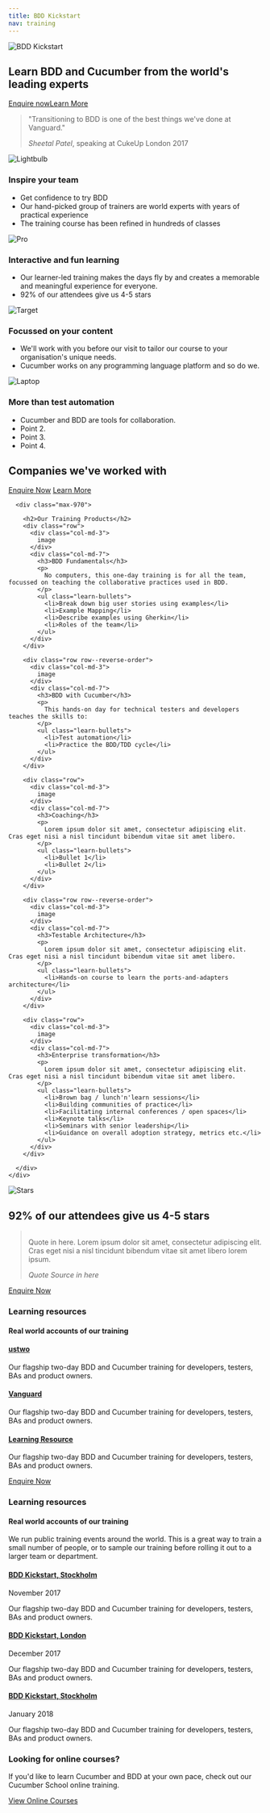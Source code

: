 ```yaml
---
title: BDD Kickstart
nav: training
---
```


<div class="intro-header-learn">
  <div class="container">
    <div class="row">
      <div class="col-lg-12">
        <div class="learn-intro-message">
          <img alt="BDD Kickstart" src="/images/bdd-kickstart-white.svg"><br>
            <h2>
              Learn BDD and Cucumber from the world's leading experts
            </h2>
            <a class="btn btn--rounded btn--learn-primary" href="https://cucumber.typeform.com/to/gUEP2E?" onclick="ga('send', 'event', 'Enquiries', 'Contact', 'Private Training');">Enquire now</a><a class="btn btn--rounded btn--learn-primary" href="https://www.getdrip.com/forms/58258421/submissions/new" onclick="ga('send', 'event', 'White Paper', 'Download', 'Private Training');">Learn More</a>
        </div>
      </div>
    </div>
  </div>
</div>
<div class="learn-row">
  <div class="container">
    <div class="row">
      <div class="max-670">
        <blockquote class="learn-blockquote learn-blockquote--lead">
          <p>"Transitioning to BDD is one of the best things we've done at Vanguard."</p>
          <footer><cite title="Source Title">Sheetal Patel</cite>, speaking at CukeUp London 2017</footer>
        </blockquote>
      </div>  
    </div>
  </div>
</div>
<div class="learn-row learn-row--alt">
  <div class="container">
    <div class="row">
      <div class="max-970">
        <div class="card card--negative-top">
          <div class="card-image-wrap">
            <img src="/images/learn/icon-lightbulb.png" class="card-image" alt="Lightbulb" />
          </div>  
          <div class="card-block">
            <h3 class="card-title">Inspire your team</h3>
            <ul class="card-text">
              <li>Get confidence to try BDD</li>
              <li>Our hand-picked group of trainers are world experts with years of practical experience</li>
              <li>The training course has been refined in hundreds of classes</li>
            </ul>
          </div>
        </div>
        <div class="card card--negative-top">
          <div class="card-image-wrap">
            <img src="/images/learn/icon-pro.png" class="card-image" alt="Pro" />
          </div>
          <div class="card-block">
            <h3 class="card-title">Interactive and fun learning</h3>
            <ul class="card-text">
              <li>Our learner-led training makes the days fly by and creates a memorable and meaningful experience for everyone.</li>
              <li>92% of our attendees give us 4-5 stars</li>
            </ul>
          </div>        
        </div>
        <div class="card card--negative-top">
          <div class="card-image-wrap">
            <img src="/images/learn/icon-target.png" class="card-image" alt="Target" />
          </div>
          <div class="card-block">
            <h3 class="card-title">Focussed on your content</h3>
            <ul class="card-text">
              <li>We'll work with you before our visit to tailor our course to your organisation's unique needs.</li>
              <li>Cucumber works on any programming language platform and so do we.</li>
            </ul>
          </div>        
        </div>
        <div class="card card--negative-top">
          <div class="card-image-wrap">
            <img src="/images/learn/icon-laptop.png" class="card-image" alt="Laptop" />
          </div>
          <div class="card-block">
            <h3 class="card-title">More than test automation</h3>
            <ul class="card-text">
              <li>Cucumber and BDD are tools for collaboration.</li>
              <li>Point 2.</li>
              <li>Point 3.</li>
              <li>Point 4.</li>
            </ul>
          </div>        
        </div>
      </div>  
    </div>
  </div>
</div>
<div class="learn-row">
  <div class="container">
    <div class="row">
      <div class="max-970">
        <h2>Companies we've worked with</h2>
      </div>
    </div>
  </div>
</div>
<div class="learn-row learn-row--cta">
  <div class="container">
    <div class="row">
      <div class="max-970">
        <a class="btn btn--rounded btn--learn-secondary" href="#">Enquire Now</a>
        <a class="btn btn--rounded btn--learn-secondary" href="#">Learn More</a>
      </div>
    </div>
  </div>
</div>  
<div class="learn-row">
  <div class="container">
    <div class="row">

      <div class="max-970">

        <h2>Our Training Products</h2>
        <div class="row">
          <div class="col-md-3">
            image
          </div>
          <div class="col-md-7">
            <h3>BDD Fundamentals</h3>
            <p>
              No computers, this one-day training is for all the team, focussed on teaching the collaborative practices used in BDD.
            </p>
            <ul class="learn-bullets">
              <li>Break down big user stories using examples</li>
              <li>Example Mapping</li>
              <li>Describe examples using Gherkin</li>
              <li>Roles of the team</li>  
            </ul>
          </div>
        </div>

        <div class="row row--reverse-order">
          <div class="col-md-3">
            image
          </div>
          <div class="col-md-7">
            <h3>BDD with Cucumber</h3>
            <p>
              This hands-on day for technical testers and developers teaches the skills to:
            </p>
            <ul class="learn-bullets">
              <li>Test automation</li>
              <li>Practice the BDD/TDD cycle</li>
            </ul>
          </div>
        </div>

        <div class="row">
          <div class="col-md-3">
            image
          </div>
          <div class="col-md-7">
            <h3>Coaching</h3>
            <p>
              Lorem ipsum dolor sit amet, consectetur adipiscing elit. Cras eget nisi a nisl tincidunt bibendum vitae sit amet libero.
            </p>
            <ul class="learn-bullets">
              <li>Bullet 1</li>
              <li>Bullet 2</li>
            </ul>
          </div>
        </div>

        <div class="row row--reverse-order">
          <div class="col-md-3">
            image
          </div>
          <div class="col-md-7">
            <h3>Testable Architecture</h3>
            <p>
              Lorem ipsum dolor sit amet, consectetur adipiscing elit. Cras eget nisi a nisl tincidunt bibendum vitae sit amet libero.
            </p>
            <ul class="learn-bullets">
              <li>Hands-on course to learn the ports-and-adapters architecture</li>
            </ul>
          </div>
        </div>

        <div class="row">
          <div class="col-md-3">
            image
          </div>
          <div class="col-md-7">
            <h3>Enterprise transformation</h3>
            <p>
              Lorem ipsum dolor sit amet, consectetur adipiscing elit. Cras eget nisi a nisl tincidunt bibendum vitae sit amet libero.
            </p>
            <ul class="learn-bullets">
              <li>Brown bag / lunch'n'learn sessions</li>
              <li>Building communities of practice</li>
              <li>Facilitating internal conferences / open spaces</li>
              <li>Keynote talks</li>
              <li>Seminars with senior leadership</li>
              <li>Guidance on overall adoption strategy, metrics etc.</li>
            </ul>
          </div>
        </div>

      </div>
    </div>
  </div>
</div>      
<div class="learn-row learn-row--alt">
  <div class="container">
    <div class="row">
      <div class="max-970">
        <img src="" alt="Stars" />
        <h2 class="heading-enlarged">92% of our attendees give us 4-5 stars</h2>
        <blockquote class="learn-blockquote learn-blockquote--lead">
          <img class="blockquote__avatar" src="" alt="" />
          <p>Quote in here. Lorem ipsum dolor sit amet, consectetur adipiscing elit. Cras eget nisi a nisl tincidunt bibendum vitae sit amet libero lorem ipsum.</p>
          <footer><cite title="Quote Source in here">Quote Source in here</cite></footer>
        </blockquote>
      </div>  
    </div>
  </div>
</div>
<div class="learn-row learn-row--cta">
  <div class="container">
    <div class="row">
      <div class="max-970">
        <a class="btn btn--rounded btn--learn-secondary" href="#">Enquire Now</a>
      </div>
    </div>
  </div>
</div>
<div class="learn-row learn-row--image">
  <div class="container">
    <div class="row">
      <div class="max-970">
        <h3 class="heading-reverse">Learning resources</h3>
        <h4 class="heading-reverse heading--sub">Real world accounts of our training</h4>
        <div class="col-md-4">
          <div class="blank-card">
            <h4><a href="#">ustwo</a></h4>
            <p>
              Our flagship two-day BDD and Cucumber training for developers, testers, BAs and product owners.
            </p>
          </div>
        </div>
        <div class="col-md-4">
          <div class="blank-card">
            <h4><a href="#">Vanguard</a></h4>
            <p>
              Our flagship two-day BDD and Cucumber training for developers, testers, BAs and product owners.
            </p>
          </div>
        </div>
        <div class="col-md-4">
          <div class="blank-card">
            <h4><a href="#">Learning Resource</a></h4>
            <p>
              Our flagship two-day BDD and Cucumber training for developers, testers, BAs and product owners.
            </p>
          </div>
        </div>
      </div>
    </div>
  </div>
</div>
<div class="learn-row learn-row--cta">
  <div class="container">
    <div class="row">
      <div class="max-970">
        <a class="btn btn--rounded btn--learn-secondary" href="#">Enquire Now</a>
      </div>
    </div>
  </div>
</div>
<div class="learn-row learn-row--image">
  <div class="container">
    <div class="row">
      <div class="max-970">
        <h3 class="heading-reverse">Learning resources</h3>
        <h4 class="heading-reverse heading--sub">Real world accounts of our training</h4>
        <p class="paragraph-reverse">We run public training events around the world. This is a great way to train a small number of people, or to sample our training before rolling it out to a larger team or department.</p>
        <div class="col-md-4">
          <div class="blank-card">
            <h4><a href="#">BDD Kickstart, Stockholm</a></h4>
            <time class="blank-card__time">November 2017</time>
            <p>
              Our flagship two-day BDD and Cucumber training for developers, testers, BAs and product owners.
            </p>
          </div>
        </div>
        <div class="col-md-4">
          <div class="blank-card">
            <h4><a href="#">BDD Kickstart, London</a></h4>
            <time class="blank-card__time">December 2017</time>
            <p>
              Our flagship two-day BDD and Cucumber training for developers, testers, BAs and product owners.
            </p>
          </div>
        </div>
        <div class="col-md-4">
          <div class="blank-card">
            <h4><a href="#">BDD Kickstart, Stockholm</a></h4>
            <time class="blank-card__time">January 2018</time>
            <p>
              Our flagship two-day BDD and Cucumber training for developers, testers, BAs and product owners.
            </p>
          </div>
        </div>
      </div>
    </div>
  </div>
</div>
<div class="learn-row">
  <div class="container">
    <div class="row">
      <div class="max-970">
        <div class="col-md-6">
        <h3>Looking for online courses?</h3>
        <p class="paragraph-courses">If you'd like to learn Cucumber and BDD at your own pace, check out our Cucumber School online training.</p>
        </div>
        <div class="col-md-4">
          <a class="btn btn--courses" href="#">View Online Courses</a>
        </div>
      </div>
    </div>
  </div>
</div>
